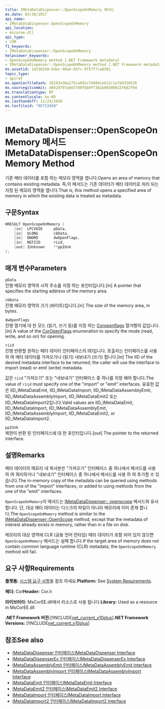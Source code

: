 ```yaml
---
title: IMetaDataDispenser::OpenScopeOnMemory 메서드
ms.date: 03/30/2017
api_name:
- IMetaDataDispenser.OpenScopeOnMemory
api_location:
- mscoree.dll
api_type:
- COM
f1_keywords:
- IMetaDataDispenser::OpenScopeOnMemory
helpviewer_keywords:
- OpenScopeOnMemory method [.NET Framework metadata]
- IMetaDataDispenser::OpenScopeOnMemory method [.NET Framework metadata]
ms.assetid: 14218249-bdec-48ae-b5fc-9f57f7ca8501
topic_type:
- apiref
ms.openlocfilehash: 26293e38a275ca691c7d48dceb12c1e7dd316536
ms.sourcegitcommit: d8020797a6657d0fbbdff362b80300815f682f94
ms.translationtype: MT
ms.contentlocale: ko-KR
ms.lasthandoff: 11/24/2020
ms.locfileid: "95713420"
---
```

# <a name="imetadatadispenseropenscopeonmemory-method"></a><span data-ttu-id="4b891-102">IMetaDataDispenser::OpenScopeOnMemory 메서드</span><span class="sxs-lookup"><span data-stu-id="4b891-102">IMetaDataDispenser::OpenScopeOnMemory Method</span></span>

<span data-ttu-id="4b891-103">기존 메타 데이터를 포함 하는 메모리 영역을 엽니다.</span><span class="sxs-lookup"><span data-stu-id="4b891-103">Opens an area of memory that contains existing metadata.</span></span> <span data-ttu-id="4b891-104">즉,이 메서드는 기존 데이터가 메타 데이터로 처리 되는 지정 된 메모리 영역을 엽니다.</span><span class="sxs-lookup"><span data-stu-id="4b891-104">That is, this method opens a specified area of memory in which the existing data is treated as metadata.</span></span>  
  
## <a name="syntax"></a><span data-ttu-id="4b891-105">구문</span><span class="sxs-lookup"><span data-stu-id="4b891-105">Syntax</span></span>  
  
```cpp  
HRESULT OpenScopeOnMemory (  
    [in]  LPCVOID     pData,
    [in]  ULONG       cbData,
    [in]  DWORD       dwOpenFlags,
    [in]  REFIID      riid,
    [out] IUnknown    **ppIUnk  
);  
```  
  
## <a name="parameters"></a><span data-ttu-id="4b891-106">매개 변수</span><span class="sxs-lookup"><span data-stu-id="4b891-106">Parameters</span></span>  

 `pData`  
 <span data-ttu-id="4b891-107">진행 메모리 영역의 시작 주소를 지정 하는 포인터입니다.</span><span class="sxs-lookup"><span data-stu-id="4b891-107">[in] A pointer that specifies the starting address of the memory area.</span></span>  
  
 `cbData`  
 <span data-ttu-id="4b891-108">진행 메모리 영역의 크기 (바이트)입니다.</span><span class="sxs-lookup"><span data-stu-id="4b891-108">[in] The size of the memory area, in bytes.</span></span>  
  
 `dwOpenFlags`  
 <span data-ttu-id="4b891-109">진행 열기에 대 한 모드 (읽기, 쓰기 등)를 지정 하는 [Coropenflags](coropenflags-enumeration.md) 열거형의 값입니다.</span><span class="sxs-lookup"><span data-stu-id="4b891-109">[in] A value of the [CorOpenFlags](coropenflags-enumeration.md) enumeration to specify the mode (read, write, and so on) for opening.</span></span>  
  
 `riid`  
 <span data-ttu-id="4b891-110">진행 반환할 원하는 메타 데이터 인터페이스의 IID입니다. 호출자는 인터페이스를 사용 하 여 메타 데이터를 가져오거나 (읽기) 내보내기 (쓰기) 합니다.</span><span class="sxs-lookup"><span data-stu-id="4b891-110">[in] The IID of the desired metadata interface to be returned; the caller will use the interface to import (read) or emit (write) metadata.</span></span>  
  
 <span data-ttu-id="4b891-111">값은 `riid` "가져오기" 또는 "내보내기" 인터페이스 중 하나를 지정 해야 합니다.</span><span class="sxs-lookup"><span data-stu-id="4b891-111">The value of `riid` must specify one of the "import" or "emit" interfaces.</span></span> <span data-ttu-id="4b891-112">유효한 값은 IID_IMetaDataEmit, IID_IMetaDataImport, IID_IMetaDataAssemblyEmit, IID_IMetaDataAssemblyImport, IID_IMetaDataEmit2 또는 IID_IMetaDataImport2입니다.</span><span class="sxs-lookup"><span data-stu-id="4b891-112">Valid values are IID_IMetaDataEmit, IID_IMetaDataImport, IID_IMetaDataAssemblyEmit, IID_IMetaDataAssemblyImport, IID_IMetaDataEmit2, or IID_IMetaDataImport2.</span></span>  
  
 `ppIUnk`  
 <span data-ttu-id="4b891-113">제한이 반환 된 인터페이스에 대 한 포인터입니다.</span><span class="sxs-lookup"><span data-stu-id="4b891-113">[out] The pointer to the returned interface.</span></span>  
  
## <a name="remarks"></a><span data-ttu-id="4b891-114">설명</span><span class="sxs-lookup"><span data-stu-id="4b891-114">Remarks</span></span>  

 <span data-ttu-id="4b891-115">메타 데이터의 메모리 내 복사본은 "가져오기" 인터페이스 중 하나에서 메서드를 사용 하 여 쿼리하거나 "내보내기" 인터페이스 중 하나에서 메서드를 사용 하 여 추가할 수 있습니다.</span><span class="sxs-lookup"><span data-stu-id="4b891-115">The in-memory copy of the metadata can be queried using methods from one of the "import" interfaces, or added to using methods from the one of the "emit" interfaces.</span></span>  
  
 <span data-ttu-id="4b891-116">`OpenScopeOnMemory`이 메서드는 [IMetaDataDispenser:: openscope](imetadatadispenser-openscope-method.md) 메서드와 유사 합니다. 단, 대상 메타 데이터는 디스크의 파일이 아니라 메모리에 이미 존재 합니다.</span><span class="sxs-lookup"><span data-stu-id="4b891-116">The `OpenScopeOnMemory` method is similar to the [IMetaDataDispenser::OpenScope](imetadatadispenser-openscope-method.md) method, except that the metadata of interest already exists in memory, rather than in a file on disk.</span></span>  
  
 <span data-ttu-id="4b891-117">메모리의 대상 영역에 CLR (공용 언어 런타임) 메타 데이터가 포함 되어 있지 않으면 `OpenScopeOnMemory` 메서드는 실패 합니다.</span><span class="sxs-lookup"><span data-stu-id="4b891-117">If the target area of memory does not contain common language runtime (CLR) metadata, the `OpenScopeOnMemory` method will fail.</span></span>  
  
## <a name="requirements"></a><span data-ttu-id="4b891-118">요구 사항</span><span class="sxs-lookup"><span data-stu-id="4b891-118">Requirements</span></span>  

 <span data-ttu-id="4b891-119">**플랫폼:** [시스템 요구 사항](../../get-started/system-requirements.md)을 참조 하세요.</span><span class="sxs-lookup"><span data-stu-id="4b891-119">**Platform:** See [System Requirements](../../get-started/system-requirements.md).</span></span>  
  
 <span data-ttu-id="4b891-120">**헤더:** Cor</span><span class="sxs-lookup"><span data-stu-id="4b891-120">**Header:** Cor.h</span></span>  
  
 <span data-ttu-id="4b891-121">**라이브러리:** MsCorEE.dll에서 리소스로 사용 됩니다.</span><span class="sxs-lookup"><span data-stu-id="4b891-121">**Library:** Used as a resource in MsCorEE.dll</span></span>  
  
 <span data-ttu-id="4b891-122">**.NET Framework 버전:**[!INCLUDE[net_current_v10plus](../../../../includes/net-current-v10plus-md.md)]</span><span class="sxs-lookup"><span data-stu-id="4b891-122">**.NET Framework Versions:** [!INCLUDE[net_current_v10plus](../../../../includes/net-current-v10plus-md.md)]</span></span>  
  
## <a name="see-also"></a><span data-ttu-id="4b891-123">참조</span><span class="sxs-lookup"><span data-stu-id="4b891-123">See also</span></span>

- [<span data-ttu-id="4b891-124">IMetaDataDispenser 인터페이스</span><span class="sxs-lookup"><span data-stu-id="4b891-124">IMetaDataDispenser Interface</span></span>](imetadatadispenser-interface.md)
- [<span data-ttu-id="4b891-125">IMetaDataDispenserEx 인터페이스</span><span class="sxs-lookup"><span data-stu-id="4b891-125">IMetaDataDispenserEx Interface</span></span>](imetadatadispenserex-interface.md)
- [<span data-ttu-id="4b891-126">IMetaDataAssemblyEmit 인터페이스</span><span class="sxs-lookup"><span data-stu-id="4b891-126">IMetaDataAssemblyEmit Interface</span></span>](imetadataassemblyemit-interface.md)
- [<span data-ttu-id="4b891-127">IMetaDataAssemblyImport 인터페이스</span><span class="sxs-lookup"><span data-stu-id="4b891-127">IMetaDataAssemblyImport Interface</span></span>](imetadataassemblyimport-interface.md)
- [<span data-ttu-id="4b891-128">IMetaDataEmit 인터페이스</span><span class="sxs-lookup"><span data-stu-id="4b891-128">IMetaDataEmit Interface</span></span>](imetadataemit-interface.md)
- [<span data-ttu-id="4b891-129">IMetaDataEmit2 인터페이스</span><span class="sxs-lookup"><span data-stu-id="4b891-129">IMetaDataEmit2 Interface</span></span>](imetadataemit2-interface.md)
- [<span data-ttu-id="4b891-130">IMetaDataImport 인터페이스</span><span class="sxs-lookup"><span data-stu-id="4b891-130">IMetaDataImport Interface</span></span>](imetadataimport-interface.md)
- [<span data-ttu-id="4b891-131">IMetaDataImport2 인터페이스</span><span class="sxs-lookup"><span data-stu-id="4b891-131">IMetaDataImport2 Interface</span></span>](imetadataimport2-interface.md)
